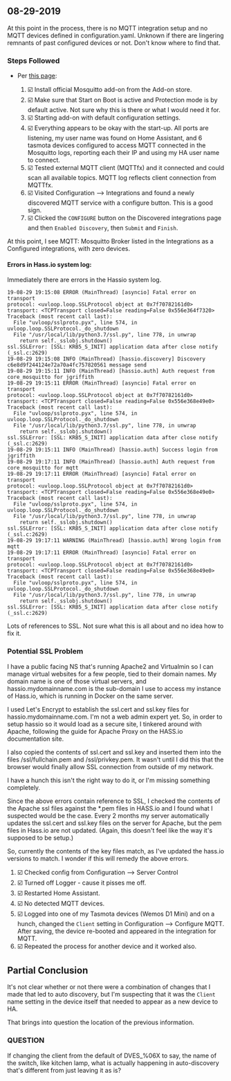 ## 08-29-2019

At this point in the process, there is no MQTT integration setup and no MQTT devices defined in configuration.yaml.  Unknown if there are lingering remnants of past configured devices or not.  Don't know where to find that.

### Steps Followed

* Per [this page](https://www.home-assistant.io/addons/mosquitto/#using-mosquitto-with-hassio):

    1. ☑️ Install official Mosquitto add-on from the Add-on store.
    1. ☑️ Make sure that Start on Boot is active and Protection mode is by default active.  Not sure why this is there or what I would need it for.
    1. ☑️ Starting add-on with default configuration settings.
    1. ☑️ Everything appears to be okay with the start-up.  All ports are listening, my user name was found on Home Assistant, and 6 tasmota devices configured to access MQTT connected in the Mosquitto logs, reporting each their IP and using my HA user name to connect.
    1. ☑️ Tested external MQTT client (MQTTfx) and it connected and could scan all available topics.  MQTT log reflects client connection from MQTTfx.
    1. ☑️ Visited Configuration --> Integrations and found a newly discovered MQTT service with a configure button.  This is a good sign.
    1. ☑️ Clicked the `CONFIGURE` button on the Discovered integrations page and then `Enabled Discovery`, then `Submit` and `Finish`.

At this point, I see MQTT: Mosquitto Broker listed in the Integrations as a Configured integrations, with zero devices.

#### Errors in Hass.io system log:

Immediately there are errors in the Hassio system log.

```
19-08-29 19:15:08 ERROR (MainThread) [asyncio] Fatal error on transport
protocol: <uvloop.loop.SSLProtocol object at 0x7f70782161d0>
transport: <TCPTransport closed=False reading=False 0x556e364f7320>
Traceback (most recent call last):
  File "uvloop/sslproto.pyx", line 574, in uvloop.loop.SSLProtocol._do_shutdown
  File "/usr/local/lib/python3.7/ssl.py", line 778, in unwrap
    return self._sslobj.shutdown()
ssl.SSLError: [SSL: KRB5_S_INIT] application data after close notify (_ssl.c:2629)
19-08-29 19:15:08 INFO (MainThread) [hassio.discovery] Discovery c6e8d9f244124e72a70a4fc757820561 message send
19-08-29 19:15:11 INFO (MainThread) [hassio.auth] Auth request from core_mosquitto for jgriffith
19-08-29 19:15:11 ERROR (MainThread) [asyncio] Fatal error on transport
protocol: <uvloop.loop.SSLProtocol object at 0x7f70782161d0>
transport: <TCPTransport closed=False reading=False 0x556e368e49e0>
Traceback (most recent call last):
  File "uvloop/sslproto.pyx", line 574, in uvloop.loop.SSLProtocol._do_shutdown
  File "/usr/local/lib/python3.7/ssl.py", line 778, in unwrap
    return self._sslobj.shutdown()
ssl.SSLError: [SSL: KRB5_S_INIT] application data after close notify (_ssl.c:2629)
19-08-29 19:15:11 INFO (MainThread) [hassio.auth] Success login from jgriffith
19-08-29 19:17:11 INFO (MainThread) [hassio.auth] Auth request from core_mosquitto for mqtt
19-08-29 19:17:11 ERROR (MainThread) [asyncio] Fatal error on transport
protocol: <uvloop.loop.SSLProtocol object at 0x7f70782161d0>
transport: <TCPTransport closed=False reading=False 0x556e368e49e0>
Traceback (most recent call last):
  File "uvloop/sslproto.pyx", line 574, in uvloop.loop.SSLProtocol._do_shutdown
  File "/usr/local/lib/python3.7/ssl.py", line 778, in unwrap
    return self._sslobj.shutdown()
ssl.SSLError: [SSL: KRB5_S_INIT] application data after close notify (_ssl.c:2629)
19-08-29 19:17:11 WARNING (MainThread) [hassio.auth] Wrong login from mqtt
19-08-29 19:17:11 ERROR (MainThread) [asyncio] Fatal error on transport
protocol: <uvloop.loop.SSLProtocol object at 0x7f70782161d0>
transport: <TCPTransport closed=False reading=False 0x556e368e49e0>
Traceback (most recent call last):
  File "uvloop/sslproto.pyx", line 574, in uvloop.loop.SSLProtocol._do_shutdown
  File "/usr/local/lib/python3.7/ssl.py", line 778, in unwrap
    return self._sslobj.shutdown()
ssl.SSLError: [SSL: KRB5_S_INIT] application data after close notify (_ssl.c:2629)
```

Lots of references to SSL.  Not sure what this is all about and no idea how to fix it.

### Potential SSL Problem

I have a public facing NS that's running Apache2 and Virtualmin so I can manage virtual websites for a few people, tied to their domain names.  My domain name is one of those virtual servers, and hassio.mydomainname.com is the sub-domain I use to access my instance of Hass.io, which is running in Docker on the same server.

I used Let's Encrypt to establish the ssl.cert and ssl.key files for hassio.mydomainname.com.  I'm not a web admin expert yet.  So, in order to setup hassio so it would load as a secure site, I tinkered around with Apache, following the guide for Apache Proxy on the HASS.io documentation site.

I also copied the contents of ssl.cert and ssl.key and inserted them into the files /ssl/fullchain.pem and /ssl/privkey.pem.  It wasn't until I did this that the browser would finally allow SSL connection from outside of my network.

I have a hunch this isn't the right way to do it, or I'm missing something completely.

Since the above errors contain reference to SSL, I checked the contents of the Apache ssl files against the *.pem files in HASS.io and I found what I suspected would be the case.  Every 2 months my server automatically updates the ssl.cert and ssl.key files on the server for Apache, but the pem files in Hass.io are not updated.  (Again, this doesn't feel like the way it's supposed to be setup.)

So, currently the contents of the key files match, as I've updated the hass.io versions to match.  I wonder if this will remedy the above errors.

1. ☑️ Checked config from Configuration --> Server Control
1. ☑️ Turned off Logger - cause it pisses me off.
1. ☑️ Restarted Home Assistant.
1. ☑️ No detected MQTT devices.
1. ☑️ Logged into one of my Tasmota devices (Wemos D1 Mini) and on a hunch, changed the `Client` setting in Configuration --> Configure MQTT.  After saving, the device re-booted and appeared in the integration for MQTT.
1. ☑️ Repeated the process for another device and it worked also.

## Partial Conclusion

It's not clear whether or not there were a combination of changes that I made that led to auto discovery, but I'm suspecting that it was the `Client` name setting in the device itself that needed to appear as a new device to HA.  

That brings into question the location of the previous information.

### QUESTION

If changing the client from the default of DVES_%06X to say, the name of the switch, like kitchen lamp, what is actually happening in auto-discovery that's different from just leaving it as is?